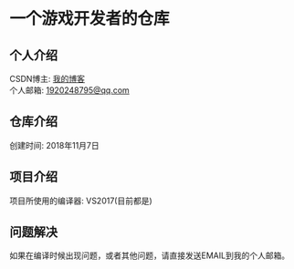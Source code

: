 一个游戏开发者的仓库
=

个人介绍
-
CSDN博主: [我的博客](https://blog.csdn.net/qq_31243065)  <br>
个人邮箱: 1920248795@qq.com <br>

仓库介绍
-
创建时间: 2018年11月7日 <br>

项目介绍
-
项目所使用的编译器: VS2017(目前都是) <br>


问题解决
-
如果在编译时候出现问题，或者其他问题，请直接发送EMAIL到我的个人邮箱。<br>
